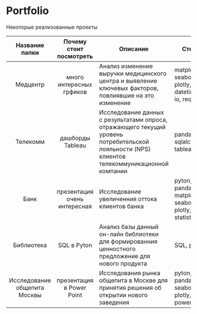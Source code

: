 # Portfolio
Некоторые реализованные проекты


|Название папки|Почему стоит посмотреть|Описание|Стеки|
|:--:| :------------:|----------|------|
| Медцентр | много интересных грфиков | Анализ изменение выручки медицинского центра и выявление ключевых факторов, повлиявшие на это изменение | matplotlib, seaborn plotly, datetime, io, requests |
|Телекомм | дашборды Tableau | Исследование данных с результатами опроса, отражающего текущий уровень потребительской лояльности (NPS) клиентов телекоммуникационной компании | pandas, sqlalchemy, tableau|
|Банк| презентация очень интересная| Исследование увеличенния оттока клиентов банка| pyton, pandas matplotlib, seaborn plotly, statistics
|Библиотека | SQL в Pyton| Анализ базы данный он-лайн библиотеки для формированния ценностного предложение для нового продукта|SQL, pyton
|Исследование общепита Москвы |презентация в Power Point |  Исследования рынка общепита в Москве для принятия решения об открытии нового заведения | pyton, pandas, seaborn, plotly, power point


